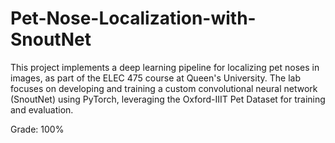 # Pet-Nose-Localization-with-SnoutNet
This project implements a deep learning pipeline for localizing pet noses in images, as part of the ELEC 475 course at Queen's University. The lab focuses on developing and training a custom convolutional neural network (SnoutNet) using PyTorch, leveraging the Oxford-IIIT Pet Dataset for training and evaluation.

Grade: 100%
